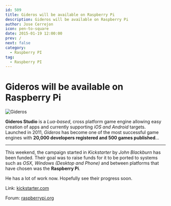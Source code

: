 ```yaml
---
id: 509
title: Gideros will be available on Raspberry Pi
description: Gideros will be available on Raspberry Pi
author: Jose Cerrejon
icon: pen-to-square
date: 2015-01-19 12:00:00
prev: /
next: false
category:
  - Raspberry PI
tag:
  - Raspberry PI
---
```


# Gideros will be available on Raspberry Pi

![Gideros](/images/2015/01/gideros.png)

**Gideros Studio** is a *Lua-based*, cross platform game engine allowing easy creation of apps and currently supporting *iOS and Android* targets. Launched in 2011, *Gideros* has become one of the most successful game engines with **20,000 developers registered and 500 games published**...

- - -
This weekend, the campaign started in *Kickstarter* by *John Blackburn* has been funded. Their goal was to raise funds for it to be ported to systems such as *OSX, Windows (Desktop and Phone)* and between platforms that have chosen was the **Raspberry Pi**.

He has a lot of work now. Hopefully see their progress soon.

Link: [kickstarter.com](https://www.kickstarter.com/projects/207069325/port-gideros-studio-to-windows-phone-8-and-desktop)

Forum: [raspberrypi.org](http://www.raspberrypi.org/forums/viewtopic.php?f=78&t=94842)